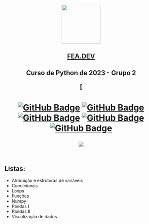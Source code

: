 <p align="center">
  <img src="https://github.com/Pennini/CursoPython-Grupo2/assets/135245057/cb7e4379-704c-48aa-b46f-0bacddda6b0c" height="128">
  <h2 align="center"><a href="https://linktr.ee/fea.dev">FEA.DEV</a></h2>
  <h2 align="center">Curso de Python de 2023 - Grupo 2 <p>

[<h1 align="center">
  [![GitHub Badge](https://img.shields.io/badge/Adriel_Faustino-100000?style=for-the-badge&logo=GitHub&logoColor=white)](https://github.com/aF4ust) [![GitHub Badge](https://img.shields.io/badge/André_Pennini-100000?style=for-the-badge&logo=GitHub&logoColor=white)](https://github.com/Pennini) [![GitHub Badge](https://img.shields.io/badge/Fernanda_Mayumi-100000?style=for-the-badge&logo=GitHub&logoColor=white)](https://github.com/fernandamay) [![GitHub Badge](https://img.shields.io/badge/Fernanda_Mees-100000?style=for-the-badge&logo=GitHub&logoColor=white)](https://github.com/feehmees) [![GitHub Badge](https://img.shields.io/badge/Vitor_Tatiama-100000?style=for-the-badge&logo=GitHub&logoColor=white)](https://github.com/vitor-tatiama)
</h1>

 <p>
  <p align="center">
    <a href="https://www.youtube.com/playlist?list=PLiJqHBsOKi2cnuiboIPL68Cr2x3CGqnXL">
    	<img src="https://img.shields.io/badge/YouTube-FF0000?style=for-the-badge&logo=youtube&logoColor=white" />
    </a>
  </p>
</p>

<br>

## Listas:

* Atribuição e estruturas de variáveis
* Condicionais
* Loops
* Funções
* Numpy
* Pandas I
* Pandas II
* Visualização de dados
